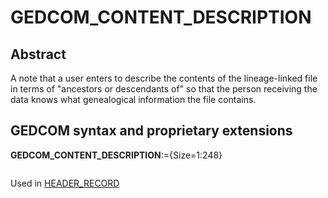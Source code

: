 ﻿# GEDCOM_CONTENT_DESCRIPTION
## Abstract
A note that a user enters to describe the contents of the lineage-linked file in terms of "ancestors or
descendants of" so that the person receiving the data knows what genealogical information the
file contains.


## GEDCOM syntax and proprietary extensions

**GEDCOM_CONTENT_DESCRIPTION**:={Size=1:248}
<pre>
</pre>
Used in <a href=Ged.HEADER_RECORD.md>HEADER_RECORD</a><br />

